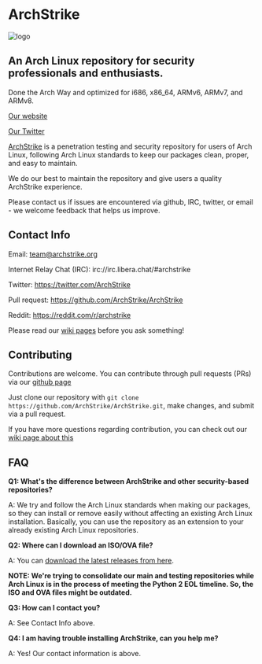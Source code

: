 # ArchStrike

![logo](https://archstrike.org/img/archstrike.svg)

## An Arch Linux repository for security professionals and enthusiasts.

Done the Arch Way and optimized for i686, x86_64, ARMv6, ARMv7, and ARMv8.

[Our website](https://archstrike.org)

[Our Twitter](https://twitter.com/ArchStrike)

[ArchStrike](https://archstrike.org) is a penetration testing and security repository for users of Arch Linux, following Arch Linux standards to keep our packages clean, proper, and easy to maintain.

We do our best to maintain the repository and give users a quality ArchStrike experience.

Please contact us if issues are encountered via github, IRC, twitter, or email - we welcome feedback that helps us improve.

## Contact Info

Email: <team@archstrike.org>

Internet Relay Chat (IRC): irc://irc.libera.chat/#archstrike

Twitter: <https://twitter.com/ArchStrike>

Pull request: <https://github.com/ArchStrike/ArchStrike>

Reddit: <https://reddit.com/r/archstrike>

Please read our [wiki pages](https://archstrike.org/wiki) before you ask something!

## Contributing

Contributions are welcome. You can contribute through pull requests (PRs) via our [github page](https://github.com/ArchStrike/ArchStrike)

Just clone our repository with `git clone https://github.com/ArchStrike/ArchStrike.git`, make changes, and submit via a pull request.

If you have more questions regarding contribution, you can check out our [wiki page about this](https://archstrike.org/wiki/contributing)

## FAQ

**Q1: What's the difference between ArchStrike and other security-based repositories?**

A: We try and follow the Arch Linux standards when making our packages, so they can install or remove easily without affecting an existing Arch Linux installation. Basically, you can use the repository as an extension to your already existing Arch Linux repositories.

**Q2: Where can I download an ISO/OVA file?**

A: You can [download the latest releases from here](https://archstrike.org/downloads).

**NOTE: We're trying to consolidate our main and testing repositories while Arch Linux is in the process of meeting the Python 2 EOL timeline. So, the ISO and OVA files might be outdated.**

**Q3: How can I contact you?**

A: See Contact Info above.

**Q4: I am having trouble installing ArchStrike, can you help me?**

A: Yes! Our contact information is above.
